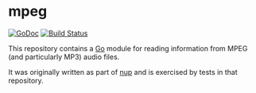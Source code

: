 # mpeg

[![GoDoc](https://godoc.org/github.com/derat/mpeg?status.svg)](https://godoc.org/github.com/derat/mpeg)
[![Build Status](https://storage.googleapis.com/derat-build-badges/18a65788-718e-4737-b655-0e0fe9780eb0.svg)](https://storage.googleapis.com/derat-build-badges/18a65788-718e-4737-b655-0e0fe9780eb0.html)

This repository contains a [Go] module for reading information from MPEG
(and particularly MP3) audio files.

It was originally written as part of [nup] and is exercised by tests in that
repository.

[Go]: https://go.dev/
[nup]: https://github.com/derat/nup
